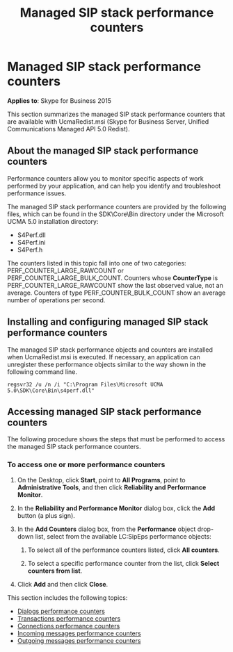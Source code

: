 ﻿---
title: Managed SIP stack performance counters
TOCTitle: Managed SIP stack performance counters
ms:assetid: 2e8ab47c-2c76-4eeb-b0fd-c48a384cc601
ms:mtpsurl: https://msdn.microsoft.com/en-us/library/Dn466105(v=office.16)
ms:contentKeyID: 65240033
ms.date: 07/27/2015
mtps_version: v=office.16
---

# Managed SIP stack performance counters

**Applies to**: Skype for Business 2015

This section summarizes the managed SIP stack performance counters that are available with UcmaRedist.msi (Skype for Business Server, Unified Communications Managed API 5.0 Redist).

## About the managed SIP stack performance counters

Performance counters allow you to monitor specific aspects of work performed by your application, and can help you identify and troubleshoot performance issues.

The managed SIP stack performance counters are provided by the following files, which can be found in the SDK\\Core\\Bin directory under the Microsoft UCMA 5.0 installation directory:

- S4Perf.dll
- S4Perf.ini
- S4Perf.h

The counters listed in this topic fall into one of two categories: PERF\_COUNTER\_LARGE\_RAWCOUNT or PERF\_COUNTER\_LARGE\_BULK\_COUNT. Counters whose **CounterType** is PERF\_COUNTER\_LARGE\_RAWCOUNT show the last observed value, not an average. Counters of type PERF\_COUNTER\_BULK\_COUNT show an average number of operations per second.

## Installing and configuring managed SIP stack performance counters

The managed SIP stack performance objects and counters are installed when UcmaRedist.msi is executed. If necessary, an application can unregister these performance objects similar to the way shown in the following command line.

`regsvr32 /u /n /i "C:\Program Files\Microsoft UCMA 5.0\SDK\Core\Bin\s4perf.dll"`

## Accessing managed SIP stack performance counters

The following procedure shows the steps that must be performed to access the managed SIP stack performance counters.

### To access one or more performance counters

1.  On the Desktop, click **Start**, point to **All Programs**, point to **Administrative Tools**, and then click **Reliability and Performance Monitor**.

2.  In the **Reliability and Performance Monitor** dialog box, click the **Add** button (a plus sign).

3.  In the **Add Counters** dialog box, from the **Performance** object drop-down list, select from the available LC:SipEps performance objects:
    
    1.  To select all of the performance counters listed, click **All counters**.
    
    2.  To select a specific performance counter from the list, click **Select counters from list**.

4.  Click **Add** and then click **Close**.

This section includes the following topics:

- [Dialogs performance counters](dialogs-performance-counters.md)
- [Transactions performance counters](transactions-performance-counters.md)
- [Connections performance counters](connections-performance-counters.md)
- [Incoming messages performance counters](incoming-messages-performance-counters.md)
- [Outgoing messages performance counters](outgoing-messages-performance-counters.md)

